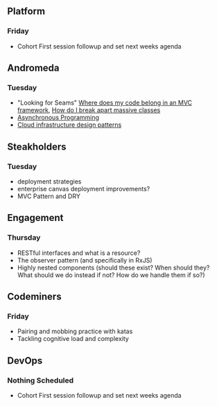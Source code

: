 ## Platform
### Friday
* Cohort First session followup and set next weeks agenda

## Andromeda
### Tuesday
* "Looking for Seams" [Where does my code belong in an MVC framework](mvc_framework_seams.md), [How do I break apart massive classes](creating_single_responsibilities.md)
* [Asynchronous Programming](asynchronous.md)
* [Cloud infrastructure design patterns](cloud_design.md)

## Steakholders
### Tuesday
* deployment strategies
* enterprise canvas deployment improvements?
* MVC Pattern and DRY

## Engagement
### Thursday
* RESTful interfaces and what is a resource?
* The observer pattern (and specifically in RxJS)
* Highly nested components (should these exist? When should they? What should we do instead if not? How do we handle them if so?)

## Codeminers
### Friday
* Pairing and mobbing practice with katas
* Tackling cognitive load and complexity

## DevOps
### Nothing Scheduled
* Cohort First session followup and set next weeks agenda
